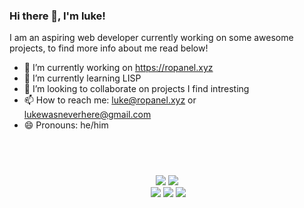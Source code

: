 ### Hi there 👋, I'm luke!
I am an aspiring web developer currently working on some awesome projects,
to find more info about me read below!

- 🔭 I’m currently working on https://ropanel.xyz
- 🌱 I’m currently learning LISP
- 👯 I’m looking to collaborate on projects I find intresting
- 📫 How to reach me: luke@ropanel.xyz or lukewasneverhere@gmail.com
- 😄 Pronouns: he/him

<h2 align="center">            </h2>
<p>
<div>
<p align="center"> <img src="https://img.shields.io/badge/html5%20-%23E34F26.svg?&style=for-the-badge&logo=html5&logoColor=white"/> <img src="https://img.shields.io/badge/css3%20-%231572B6.svg?&style=for-the-badge&logo=css3&logoColor=white"/><br>
 <img src="https://img.shields.io/badge/node.js%20-%2343853D.svg?&style=for-the-badge&logo=node.js&logoColor=white"/> <img src="https://img.shields.io/badge/javascript%20-%23323330.svg?&style=for-the-badge&logo=javascript&logoColor=%23F7DF1E"/> <img src="https://img.shields.io/badge/git%20-%23F05033.svg?&style=for-the-badge&logo=git&logoColor=white"/> <br><br>
</p>
<br>
  
